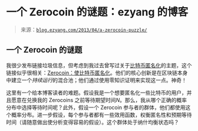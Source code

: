 <!--yml

category: 未分类

date: 2024-07-01 18:17:21

-->

# 一个 Zerocoin 的谜题：ezyang 的博客

> 来源：[`blog.ezyang.com/2013/04/a-zerocoin-puzzle/`](http://blog.ezyang.com/2013/04/a-zerocoin-puzzle/)

## 一个 Zerocoin 的谜题

我很少发布链接垃圾信息，但考虑到我过去曾写过关于[比特币匿名化](http://blog.ezyang.com/2012/07/secure-multiparty-bitcoin-anonymization/)的主题，这个链接似乎很相关：[Zerocoin：使比特币匿名化](http://blog.cryptographyengineering.com/2013/04/zerocoin-making-bitcoin-anonymous.html)。他们的核心创新是在区块链本身中建立一个*持续运行*的混合池；他们通过使用零知识证明来实现这一点。神奇！

这里有一个给本博客读者的难题。假设我是一个想要匿名化一些比特币的用户，并且愿意在兑换我的 Zerocoins 之前等待期望时间*N*。那么，我从哪个正确的概率分布中选择等待时间呢？此外，假设一个 Zerocoin 参与者的群体，他们都使用这个概率分布。进一步假设，每个参与者都有一些效用函数，权衡匿名性和预期等待时间（请随意做出使分析变得容易的假设）。这个群体处于纳什均衡状态吗？
